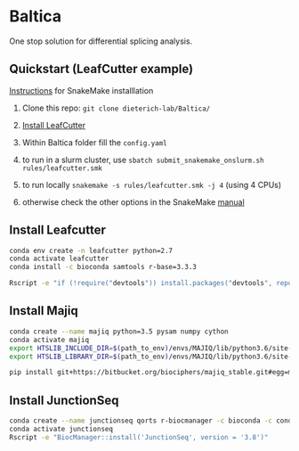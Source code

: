 # Baltica

One stop solution for differential splicing analysis.

## Quickstart (LeafCutter example)
[Instructions](https://snakemake.readthedocs.io/en/stable/getting_started/installation.html) for SnakeMake installlation

1) Clone this repo: `git clone dieterich-lab/Baltica/`

2) [Install LeafCutter](#install-leafcutter)

3) Within Baltica folder fill the `config.yaml` 

4) to run in a slurm cluster, use `sbatch submit_snakemake_onslurm.sh rules/leafcutter.smk` 
5) to run locally `snakemake -s rules/leafcutter.smk -j 4` (using 4 CPUs)
6) otherwise check the other options in the SnakeMake [manual](https://snakemake.readthedocs.io/en/latest/executable.html) 



## Install Leafcutter
```bash
conda env create -n leafcutter python=2.7
conda activate leafcutter
conda install -c bioconda samtools r-base=3.3.3

Rscript -e "if (!require("devtools")) install.packages("devtools", repos='http://cran.us.r-project.org'); devtools::install_github("davidaknowles/leafcutter/leafcutter")"
```

## Install Majiq
```bash
conda create --name majiq python=3.5 pysam numpy cython
conda activate majiq
export HTSLIB_INCLUDE_DIR=$(path_to_env)/envs/MAJIQ/lib/python3.6/site-packages/pysam/include/htslib/
export HTSLIB_LIBRARY_DIR=$(path_to_env)/envs/MAJIQ/lib/python3.6/site-packages/pysam/include/htslib/htslib/

pip install git+https://bitbucket.org/biociphers/majiq_stable.git#egg=majiq
```

## Install JunctionSeq
```bash
conda create --name junctionseq qorts r-biocmanager -c bioconda -c conda-forge --yes  
conda activate junctionseq
Rscript -e "BiocManager::install('JunctionSeq', version = '3.8')"
```
